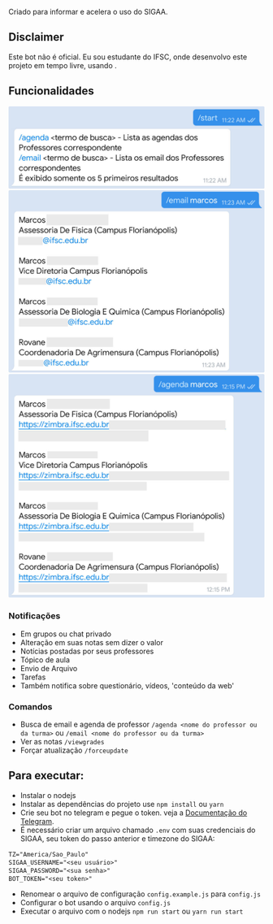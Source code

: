 Criado para informar e acelera o uso do SIGAA.
## Disclaimer
Este bot não é oficial.
Eu sou estudante do IFSC, onde desenvolvo este projeto em tempo livre, usando .

## Funcionalidades
![Start Command Screenshot](screenshot_start.jpg?raw=true "/start")
![Email Command Screenshot](screenshot_email.jpg?raw=true "/email")
![Calendar Command Screenshot](screenshot_calendar.jpg?raw=true "/agenda")
### Notificações
* Em grupos ou chat privado
* Alteração em suas notas sem dizer o valor
* Notícias postadas por seus professores
* Tópico de aula
* Envio de Arquivo
* Tarefas
* Também notifica sobre questionário, vídeos, 'conteúdo da web'
 
### Comandos
* Busca de email e agenda de professor
`/agenda <nome do professor ou da turma>` ou `/email <nome do professor ou da turma>`
* Ver as notas `/viewgrades` 
* Forçar atualização `/forceupdate`
 
## Para executar:
* Instalar o nodejs
* Instalar as dependências do projeto
use `npm install` ou `yarn`
* Crie seu bot no telegram e pegue o token. veja a [Documentação do Telegram](https://core.telegram.org/bots#6-botfather).
* É necessário criar um arquivo chamado `.env` com suas credenciais do SIGAA, seu token do passo anterior e timezone do SIGAA:
```
TZ="America/Sao_Paulo"
SIGAA_USERNAME="<seu usuário>"
SIGAA_PASSWORD="<sua senha>"
BOT_TOKEN="<seu token>"
```
* Renomear o arquivo de configuração `config.example.js` para `config.js`
* Configurar o bot usando o arquivo `config.js`
* Executar o arquivo com o nodejs `npm run start` ou `yarn run start`